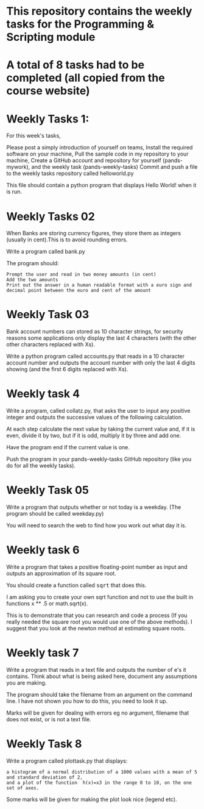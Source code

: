 # This repository contains the weekly tasks for the Programming & Scripting module
# A total of 8 tasks had to be completed (all copied from the course website)
# Weekly Tasks 1:

For this week's tasks, 

Please post a simply introduction of yourself on teams, 
Install the required software on your machine,
Pull the sample code in my repository to your machine,
Create a GitHub account and repository for yourself (pands-mywork), and the weekly task (pands-weekly-tasks)
Commit and push a file to the weekly tasks repository called helloworld.py

This file should contain a python program that displays Hello World! when it is run.

# Weekly Tasks 02

When Banks are storing currency figures, they store them as integers (usually in cent).This is to avoid rounding errors. 

Write a program called bank.py 

The program should:

    Prompt the user and read in two money amounts (in cent)
    Add the two amounts
    Print out the answer in a human readable format with a euro sign and decimal point between the euro and cent of the amount 

# Weekly Task 03

Bank account numbers can stored as 10 character strings, for security reasons some applications only display the last 4 characters (with the other other characters replaced with Xs).

Write a python program called accounts.py that reads in a 10 character account number and outputs the account number with only the last 4 digits showing (and the first 6 digits replaced with Xs).

# Weekly task 4

Write a program, called collatz.py, that asks the user to input any positive integer and outputs the successive values of the following calculation.

At each step calculate the next value by taking the current value and, if it is even, divide it by two, but if it is odd, multiply it by three and add one.

Have the program end if the current value is one.

Push the program in your pands-weekly-tasks GitHub repository (like you do for all the weekly tasks).

# Weekly Task 05

Write a program that outputs whether or not today is a weekday. (The program should be called weekday.py)

You will need to search the web to find how you work out what day it is.

# Weekly task 6

Write a program that takes a positive floating-point number as input and outputs an approximation of its square root.

You should create a function called <tt>sqrt</tt> that does this.

I am asking you to create your own sqrt function and not to use the built in functions x ** .5 or math.sqrt(x).

This is to demonstrate that you can research and code a process (If you really needed the square root you would use one of the above methods). I suggest that you look at the newton method at estimating square roots. 

# Weekly task 7

Write a program that reads in a text file and outputs the number of e's it contains. Think about what is being asked here, document any assumptions you are making.

The program should take the filename from an argument on the command line. I have not shown you how to do this, you need to look it up.

Marks will be given for dealing with errors eg no argument, filename that does not exist, or is not a text file.

# Weekly Task 8

Write a program called plottask.py that displays:

    a histogram of a normal distribution of a 1000 values with a mean of 5 and standard deviation of 2, 
    and a plot of the function  h(x)=x3 in the range 0 to 10, on the one set of axes.

Some marks will be given for making the plot look nice (legend etc).